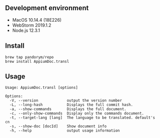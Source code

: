 ## Development environment
* MacOS 10.14.4 (18E226)
* WebStorm 2019.1.2
* Node.js 12.3.1

## Install
```
brew tap pandorym/repo
brew install AppiumDoc.transl
```

## Usage
   
```
Usage: AppiumDoc.transl [options]

Options:
  -V, --version             output the version number
  -L, --long-hash           Displays the full commit hash.
  -a, --show-commands       Displays the full document.
  -c, --only-show-commands  Display only the commands document.
  -t, --target-lang [lang]  The language to be translated. default's cn
  -s, --show-doc [docId]    Show document info
  -h, --help                output usage information
```
